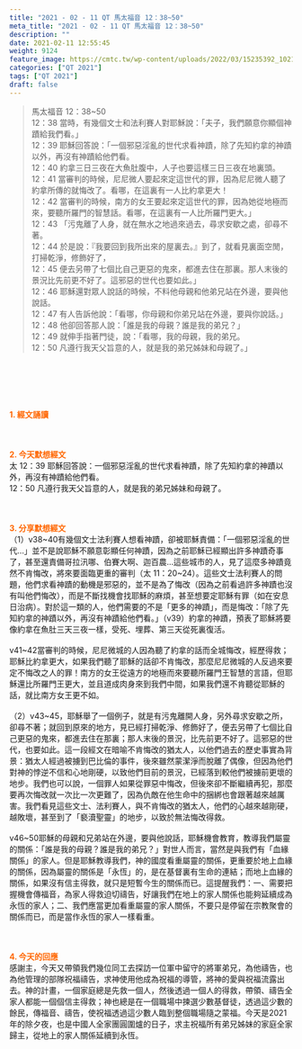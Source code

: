 ```yaml
---
title: "2021 - 02 - 11 QT 馬太福音 12：38~50"
meta_title: "2021 - 02 - 11 QT 馬太福音 12：38~50"
description: ""
date: 2021-02-11 12:55:45
weight: 9124
feature_image: https://cmtc.tw/wp-content/uploads/2022/03/15235392_10211799862337740_180693556567566654_o-1.webp
categories: ["QT 2021"]
tags: ["QT 2021"]
draft: false
---
```


<blockquote>馬太福音 12：38~50<br />
12：38 當時，有幾個文士和法利賽人對耶穌說：「夫子，我們願意你顯個神蹟給我們看。」<br />
12：39 耶穌回答說：「一個邪惡淫亂的世代求看神蹟，除了先知約拿的神蹟以外，再沒有神蹟給他們看。<br />
12：40 約拿三日三夜在大魚肚腹中，人子也要這樣三日三夜在地裏頭。<br />
12：41 當審判的時候，尼尼微人要起來定這世代的罪，因為尼尼微人聽了約拿所傳的就悔改了。看哪，在這裏有一人比約拿更大！<br />
12：42 當審判的時候，南方的女王要起來定這世代的罪，因為她從地極而來，要聽所羅門的智慧話。看哪，在這裏有一人比所羅門更大。」<br />
12：43 「污鬼離了人身，就在無水之地過來過去，尋求安歇之處，卻尋不著。<br />
12：44 於是說：『我要回到我所出來的屋裏去。』到了，就看見裏面空閒，打掃乾淨，修飾好了，<br />
12：45 便去另帶了七個比自己更惡的鬼來，都進去住在那裏。那人末後的景況比先前更不好了。這邪惡的世代也要如此。」<br />
12：46 耶穌還對眾人說話的時候，不料他母親和他弟兄站在外邊，要與他說話。<br />
12：47 有人告訴他說：「看哪，你母親和你弟兄站在外邊，要與你說話。」<br />
12：48 他卻回答那人說：「誰是我的母親？誰是我的弟兄？」<br />
12：49 就伸手指著門徒，說：「看哪，我的母親，我的弟兄。<br />
12：50 凡遵行我天父旨意的人，就是我的弟兄姊妹和母親了。」</blockquote><br />
&nbsp;<br />
<br />
&nbsp;<br />
<br />
<span style="color: #ff6600;"><strong>1. </strong><strong>經文誦讀</strong></span><br />
<br />
<span style="color: #ff6600;"><strong> </strong></span><br />
<br />
<span style="color: #ff6600;"><strong>2. 今天默想</strong><strong>經文<br />
</strong></span>太 12：39 耶穌回答說：一個邪惡淫亂的世代求看神蹟，除了先知約拿的神蹟以外，再沒有神蹟給他們看。<br />
12：50 凡遵行我天父旨意的人，就是我的弟兄姊妹和母親了。<br />
<br />
&nbsp;<br />
<br />
<span style="color: #ff6600;"><strong>3. 分享默想經文<br />
</strong></span>（1）v38~40有幾個文士法利賽人想看神蹟，卻被耶穌責備：「一個邪惡淫亂的世代…」並不是說耶穌不願意彰顯任何神蹟，因為之前耶穌已經顯出許多神蹟奇事了，甚至還責備哥拉汛哪、伯賽大啊、迦百農…這些城市的人，見了這麼多神蹟竟然不肯悔改，將來要面臨更重的審判（太 11：20~24）。這些文士法利賽人的問題，他們求看神蹟的動機是邪惡的，並不是為了悔改（因為之前看過許多神蹟也沒有叫他們悔改），而是不斷找機會找耶穌的麻煩，甚至想要定耶穌有罪（如在安息日治病）。對於這一類的人，他們需要的不是「更多的神蹟」，而是悔改：「除了先知約拿的神蹟以外，再沒有神蹟給他們看。」（v39）約拿的神蹟，預表了耶穌將要像約拿在魚肚三天三夜一樣，受死、埋葬、第三天從死裏復活。<br />
<br />
v41~42當審判的時候，尼尼微城的人因為聽了約拿的話而全城悔改，經歷得救；耶穌比約拿更大，如果我們聽了耶穌的話卻不肯悔改，那麼尼尼微城的人反過來要定不悔改之人的罪！南方的女王從遠方的地極而來要聽所羅門王智慧的言語，但耶穌還比所羅門王更大，並且道成肉身來到我們中間，如果我們還不肯聽從耶穌的話，就比南方女王更不如。<br />
<br />
（2）v43~45，耶穌舉了一個例子，就是有污鬼離開人身，另外尋求安歇之所，卻尋不著；就回到原來的地方，見已經打掃乾淨、修飾好了，便去另帶了七個比自己更惡的鬼來，都進去住在那裏；那人末後的景況，比先前更不好了。這邪惡的世代，也要如此。這一段經文在暗喻不肯悔改的猶太人，以他們過去的歷史事實為背景：猶太人經過被擄到巴比倫的事件，後來雖然蒙潔淨而脫離了偶像，但因為他們對神的悖逆不信和心地剛硬，以致他們目前的景況，已經落到較他們被擄前更壞的地步。我們也可以說，一個罪人如果從罪惡中悔改，但後來卻不斷繼續再犯，那麼要再次悔改就一次比一次更難了，因為仇敵在他生命中的捆綁也會跟著越來越厲害。我們看見這些文士、法利賽人，與不肯悔改的猶太人，他們的心越來越剛硬，越敗壞，甚至到了「褻瀆聖靈」的地步，以致於無法悔改得救。<br />
<br />
v46~50耶穌的母親和兄弟站在外邊，要與他說話，耶穌機會教育，教導我們屬靈的關係：「誰是我的母親？誰是我的弟兄？」對世人而言，當然是與我們有「血緣關係」的家人。但是耶穌教導我們，神的國度看重屬靈的關係，更重要於地上血緣的關係，因為屬靈的關係是「永恆」的，是在基督裏有生命的連結；而地上血緣的關係，如果沒有信主得救，就只是短暫今生的關係而已。這提醒我們：一、需要把握機會傳福音，為家人得救迫切禱告，好讓我們在地上的家人關係也能夠延續成為永恆的家人；二、我們應當更加看重屬靈的家人關係，不要只是停留在宗教聚會的關係而已，而是當作永恆的家人一樣看重。<br />
<br />
&nbsp;<br />
<br />
<span style="color: #ff6600;"><strong>4. 今天的回應<br />
</strong></span>感謝主，今天又帶領我們幾位同工去探訪一位軍中留守的將軍弟兄，為他禱告，也為他管理的部隊祝福禱告，求神使用他成為祝福的導管，將神的愛與祝福流露出去。神的計畫，一個家庭總是先救一個人，然後透過一個人的得救，帶領、禱告全家人都能一個個信主得救；神也總是在一個職場中揀選少數基督徒，透過這少數的餘民，傳福音、禱告，使祝福透過這少數人臨到整個職場隨之蒙福。今天是2021年的除夕夜，也是中國人全家團圓圍爐的日子，求主祝福所有弟兄姊妹的家庭全家歸主，從地上的家人關係延續到永恆。<br />
<br />
&nbsp;
        